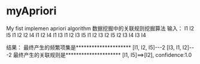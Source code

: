 # myApriori
My fist implemen apriori algorithm
数据挖掘中的关联规则挖掘算法
输入：
I1 I2 I5
I1 I2
I2 I4
I1 I2 I4
I1 I3
I1 I2 I3 I5
I1 I2 I3
I2 I5
I2 I3 I4
I3 I4


结果：
最终产生的频繁项集是*********************
[I1, I2, I5]---2
[I3, I1, I2]---2
最终产生的关联规则是*********************
[I1, I5]==>[I2], confidence:1.0
